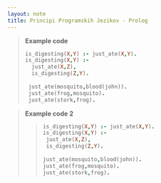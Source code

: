 ```yaml
---
layout: note
title: Principi Programskih Jezikov - Prolog
---
```



> **Example code**
> ```prolog
> is_digesting(X,Y) :- just_ate(X,Y).
> is_digesting(X,Y) :-
>   just_ate(X,Z),
>   is_digesting(Z,Y).
>    
>  just_ate(mosquito,blood(john)).
>  just_ate(frog,mosquito).
>  just_ate(stork,frog).
>  ```

> **Example code 2**
>> ```prolog
>> is_digesting(X,Y) :- just_ate(X,Y).
>> is_digesting(X,Y) :-
>>  just_ate(X,Z),
>>  is_digesting(Z,Y).
>>    
>> just_ate(mosquito,blood(john)).
>> just_ate(frog,mosquito).
>> just_ate(stork,frog).
>> ```